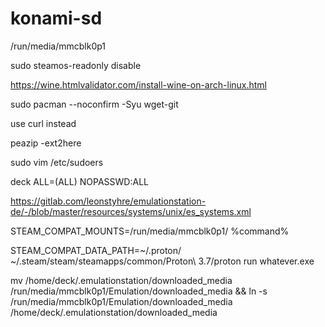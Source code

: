 # konami-sd

/run/media/mmcblk0p1

sudo steamos-readonly disable

https://wine.htmlvalidator.com/install-wine-on-arch-linux.html

sudo pacman --noconfirm -Syu wget-git

use curl instead

peazip -ext2here 

sudo vim /etc/sudoers

deck ALL=(ALL) NOPASSWD:ALL

https://gitlab.com/leonstyhre/emulationstation-de/-/blob/master/resources/systems/unix/es_systems.xml

STEAM_COMPAT_MOUNTS=/run/media/mmcblk0p1/ %command%

STEAM_COMPAT_DATA_PATH=~/.proton/ ~/.steam/steam/steamapps/common/Proton\ 3.7/proton run whatever.exe

mv /home/deck/.emulationstation/downloaded_media /run/media/mmcblk0p1/Emulation/downloaded_media && ln -s /run/media/mmcblk0p1/Emulation/downloaded_media /home/deck/.emulationstation/downloaded_media

